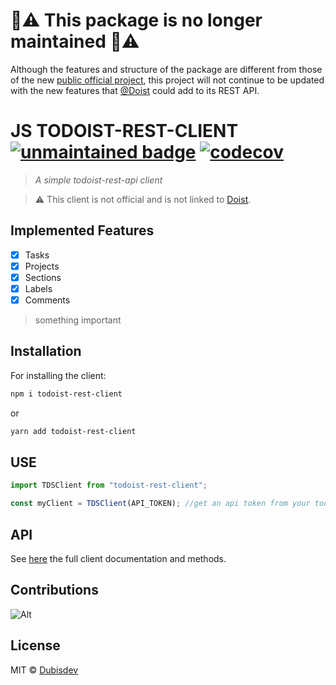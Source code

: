 # 🚧⚠️ This package is no longer maintained 🚧⚠️

Although the features and structure of the package are different from those of the new [public official project](https://github.com/Doist/todoist-api-typescript), this project will not continue to be updated with the new features that [@Doist](https://github.com/Doist) could add to its REST API.

# JS TODOIST-REST-CLIENT [![unmaintained badge](http://unmaintained.tech/badge.svg)](#) [![codecov](https://codecov.io/gh/dubisdev/todoist-rest-client/branch/master/graph/badge.svg?token=SDKUMHUC6Y)](https://codecov.io/gh/dubisdev/todoist-rest-client) 

> _A simple todoist-rest-api client_

> ⚠️ This client is not official and is not linked to [Doist](https://github.com/Doist).

## Implemented Features

- [x] Tasks
- [x] Projects
- [x] Sections
- [x] Labels
- [x] Comments

> something important

## Installation

For installing the client:

```sh
npm i todoist-rest-client
```

or

```sh
yarn add todoist-rest-client
```

## USE

```js
import TDSClient from "todoist-rest-client";

const myClient = TDSClient(API_TOKEN); //get an api token from your todoist integrations page
```

## API

See [here](https://dubisdev.gitbook.io/js-todoist-rest-client/) the full client documentation and methods.

## Contributions

![Alt](https://repobeats.axiom.co/api/embed/5186a98262c30ae1874b7990570039f2241bcb45.svg "Repobeats analytics image")

## License

MIT © [Dubisdev](https://dubis.dev)
